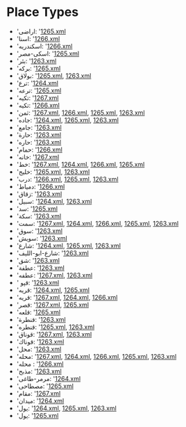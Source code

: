 # Place Types
 * 'اراضى: '‎[1265.xml](https://project-cairo-urban-news.github.io/CairoUrbanNews/?name=ottoman/1265.xml&text=%D8%A7%D8%B1%D8%A7%D8%B6%D9%89)
 * 'اسنا: '‎[1266.xml](https://project-cairo-urban-news.github.io/CairoUrbanNews/?name=ottoman/1266.xml&text=%D8%A7%D8%B3%D9%86%D8%A7)
 * 'اسکندریه: '‎[1266.xml](https://project-cairo-urban-news.github.io/CairoUrbanNews/?name=ottoman/1266.xml&text=%D8%A7%D8%B3%DA%A9%D9%86%D8%AF%D8%B1%DB%8C%D9%87)
 * 'اسکی-مصر: '‎[1265.xml](https://project-cairo-urban-news.github.io/CairoUrbanNews/?name=ottoman/1265.xml&text=%D8%A7%D8%B3%DA%A9%DB%8C%20%D9%85%D8%B5%D8%B1)
 * 'بئر: '‎[1263.xml](https://project-cairo-urban-news.github.io/CairoUrbanNews/?name=ottoman/1263.xml&text=%D8%A8%D8%A6%D8%B1)
 * 'بركه: '‎[1265.xml](https://project-cairo-urban-news.github.io/CairoUrbanNews/?name=ottoman/1265.xml&text=%D8%A8%D8%B1%D9%83%D9%87)
 * 'بولاق: '‎[1265.xml](https://project-cairo-urban-news.github.io/CairoUrbanNews/?name=ottoman/1265.xml&text=%D8%A8%D9%88%D9%84%D8%A7%D9%82), [1263.xml](https://project-cairo-urban-news.github.io/CairoUrbanNews/?name=ottoman/1263.xml&text=%D8%A8%D9%88%D9%84%D8%A7%D9%82)
 * 'ترع: '‎[1264.xml](https://project-cairo-urban-news.github.io/CairoUrbanNews/?name=ottoman/1264.xml&text=%D8%AA%D8%B1%D8%B9)
 * 'ترعه: '‎[1265.xml](https://project-cairo-urban-news.github.io/CairoUrbanNews/?name=ottoman/1265.xml&text=%D8%AA%D8%B1%D8%B9%D9%87)
 * 'تكيه: '‎[1267.xml](https://project-cairo-urban-news.github.io/CairoUrbanNews/?name=ottoman/1267.xml&text=%D8%AA%D9%83%D9%8A%D9%87)
 * 'تکیه: '‎[1266.xml](https://project-cairo-urban-news.github.io/CairoUrbanNews/?name=ottoman/1266.xml&text=%D8%AA%DA%A9%DB%8C%D9%87)
 * 'ثمن: '‎[1267.xml](https://project-cairo-urban-news.github.io/CairoUrbanNews/?name=ottoman/1267.xml&text=%D8%AB%D9%85%D9%86), [1266.xml](https://project-cairo-urban-news.github.io/CairoUrbanNews/?name=ottoman/1266.xml&text=%D8%AB%D9%85%D9%86), [1265.xml](https://project-cairo-urban-news.github.io/CairoUrbanNews/?name=ottoman/1265.xml&text=%D8%AB%D9%85%D9%86), [1263.xml](https://project-cairo-urban-news.github.io/CairoUrbanNews/?name=ottoman/1263.xml&text=%D8%AB%D9%85%D9%86)
 * 'جاده: '‎[1264.xml](https://project-cairo-urban-news.github.io/CairoUrbanNews/?name=ottoman/1264.xml&text=%D8%AC%D8%A7%D8%AF%D9%87), [1265.xml](https://project-cairo-urban-news.github.io/CairoUrbanNews/?name=ottoman/1265.xml&text=%D8%AC%D8%A7%D8%AF%D9%87), [1263.xml](https://project-cairo-urban-news.github.io/CairoUrbanNews/?name=ottoman/1263.xml&text=%D8%AC%D8%A7%D8%AF%D9%87)
 * 'جامع: '‎[1263.xml](https://project-cairo-urban-news.github.io/CairoUrbanNews/?name=ottoman/1263.xml&text=%D8%AC%D8%A7%D9%85%D8%B9)
 * 'حارة: '‎[1263.xml](https://project-cairo-urban-news.github.io/CairoUrbanNews/?name=ottoman/1263.xml&text=%D8%AD%D8%A7%D8%B1%D8%A9)
 * 'حاره: '‎[1263.xml](https://project-cairo-urban-news.github.io/CairoUrbanNews/?name=ottoman/1263.xml&text=%D8%AD%D8%A7%D8%B1%D9%87)
 * 'حمام: '‎[1266.xml](https://project-cairo-urban-news.github.io/CairoUrbanNews/?name=ottoman/1266.xml&text=%D8%AD%D9%85%D8%A7%D9%85)
 * 'خانه: '‎[1267.xml](https://project-cairo-urban-news.github.io/CairoUrbanNews/?name=ottoman/1267.xml&text=%D8%AE%D8%A7%D9%86%D9%87)
 * 'خط: '‎[1267.xml](https://project-cairo-urban-news.github.io/CairoUrbanNews/?name=ottoman/1267.xml&text=%D8%AE%D8%B7), [1264.xml](https://project-cairo-urban-news.github.io/CairoUrbanNews/?name=ottoman/1264.xml&text=%D8%AE%D8%B7), [1266.xml](https://project-cairo-urban-news.github.io/CairoUrbanNews/?name=ottoman/1266.xml&text=%D8%AE%D8%B7), [1265.xml](https://project-cairo-urban-news.github.io/CairoUrbanNews/?name=ottoman/1265.xml&text=%D8%AE%D8%B7)
 * 'خليج: '‎[1265.xml](https://project-cairo-urban-news.github.io/CairoUrbanNews/?name=ottoman/1265.xml&text=%D8%AE%D9%84%D9%8A%D8%AC), [1263.xml](https://project-cairo-urban-news.github.io/CairoUrbanNews/?name=ottoman/1263.xml&text=%D8%AE%D9%84%D9%8A%D8%AC)
 * 'درب: '‎[1266.xml](https://project-cairo-urban-news.github.io/CairoUrbanNews/?name=ottoman/1266.xml&text=%D8%AF%D8%B1%D8%A8), [1265.xml](https://project-cairo-urban-news.github.io/CairoUrbanNews/?name=ottoman/1265.xml&text=%D8%AF%D8%B1%D8%A8), [1263.xml](https://project-cairo-urban-news.github.io/CairoUrbanNews/?name=ottoman/1263.xml&text=%D8%AF%D8%B1%D8%A8)
 * 'دمیاط: '‎[1266.xml](https://project-cairo-urban-news.github.io/CairoUrbanNews/?name=ottoman/1266.xml&text=%D8%AF%D9%85%DB%8C%D8%A7%D8%B7)
 * 'زقاق: '‎[1263.xml](https://project-cairo-urban-news.github.io/CairoUrbanNews/?name=ottoman/1263.xml&text=%D8%B2%D9%82%D8%A7%D9%82)
 * 'سبیل: '‎[1264.xml](https://project-cairo-urban-news.github.io/CairoUrbanNews/?name=ottoman/1264.xml&text=%D8%B3%D8%A8%DB%8C%D9%84), [1263.xml](https://project-cairo-urban-news.github.io/CairoUrbanNews/?name=ottoman/1263.xml&text=%D8%B3%D8%A8%DB%8C%D9%84)
 * 'سد: '‎[1265.xml](https://project-cairo-urban-news.github.io/CairoUrbanNews/?name=ottoman/1265.xml&text=%D8%B3%D8%AF)
 * 'سكة: '‎[1263.xml](https://project-cairo-urban-news.github.io/CairoUrbanNews/?name=ottoman/1263.xml&text=%D8%B3%D9%83%D8%A9)
 * 'سمت: '‎[1267.xml](https://project-cairo-urban-news.github.io/CairoUrbanNews/?name=ottoman/1267.xml&text=%D8%B3%D9%85%D8%AA), [1264.xml](https://project-cairo-urban-news.github.io/CairoUrbanNews/?name=ottoman/1264.xml&text=%D8%B3%D9%85%D8%AA), [1266.xml](https://project-cairo-urban-news.github.io/CairoUrbanNews/?name=ottoman/1266.xml&text=%D8%B3%D9%85%D8%AA), [1265.xml](https://project-cairo-urban-news.github.io/CairoUrbanNews/?name=ottoman/1265.xml&text=%D8%B3%D9%85%D8%AA), [1263.xml](https://project-cairo-urban-news.github.io/CairoUrbanNews/?name=ottoman/1263.xml&text=%D8%B3%D9%85%D8%AA)
 * 'سوق: '‎[1263.xml](https://project-cairo-urban-news.github.io/CairoUrbanNews/?name=ottoman/1263.xml&text=%D8%B3%D9%88%D9%82)
 * 'سويش: '‎[1263.xml](https://project-cairo-urban-news.github.io/CairoUrbanNews/?name=ottoman/1263.xml&text=%D8%B3%D9%88%D9%8A%D8%B4)
 * 'شارع: '‎[1264.xml](https://project-cairo-urban-news.github.io/CairoUrbanNews/?name=ottoman/1264.xml&text=%D8%B4%D8%A7%D8%B1%D8%B9), [1265.xml](https://project-cairo-urban-news.github.io/CairoUrbanNews/?name=ottoman/1265.xml&text=%D8%B4%D8%A7%D8%B1%D8%B9), [1263.xml](https://project-cairo-urban-news.github.io/CairoUrbanNews/?name=ottoman/1263.xml&text=%D8%B4%D8%A7%D8%B1%D8%B9)
 * 'شارع-ابو-الليف: '‎[1263.xml](https://project-cairo-urban-news.github.io/CairoUrbanNews/?name=ottoman/1263.xml&text=%D8%B4%D8%A7%D8%B1%D8%B9%20%D8%A7%D8%A8%D9%88%20%D8%A7%D9%84%D9%84%D9%8A%D9%81)
 * 'شق: '‎[1263.xml](https://project-cairo-urban-news.github.io/CairoUrbanNews/?name=ottoman/1263.xml&text=%D8%B4%D9%82)
 * 'عطفة: '‎[1263.xml](https://project-cairo-urban-news.github.io/CairoUrbanNews/?name=ottoman/1263.xml&text=%D8%B9%D8%B7%D9%81%D8%A9)
 * 'عطفه: '‎[1267.xml](https://project-cairo-urban-news.github.io/CairoUrbanNews/?name=ottoman/1267.xml&text=%D8%B9%D8%B7%D9%81%D9%87), [1263.xml](https://project-cairo-urban-news.github.io/CairoUrbanNews/?name=ottoman/1263.xml&text=%D8%B9%D8%B7%D9%81%D9%87)
 * ' قپو: '‎[1263.xml](https://project-cairo-urban-news.github.io/CairoUrbanNews/?name=ottoman/1263.xml&text=%20%D9%82%D9%BE%D9%88)
 * 'قريه: '‎[1264.xml](https://project-cairo-urban-news.github.io/CairoUrbanNews/?name=ottoman/1264.xml&text=%D9%82%D8%B1%D9%8A%D9%87), [1265.xml](https://project-cairo-urban-news.github.io/CairoUrbanNews/?name=ottoman/1265.xml&text=%D9%82%D8%B1%D9%8A%D9%87)
 * 'قریه: '‎[1267.xml](https://project-cairo-urban-news.github.io/CairoUrbanNews/?name=ottoman/1267.xml&text=%D9%82%D8%B1%DB%8C%D9%87), [1264.xml](https://project-cairo-urban-news.github.io/CairoUrbanNews/?name=ottoman/1264.xml&text=%D9%82%D8%B1%DB%8C%D9%87), [1266.xml](https://project-cairo-urban-news.github.io/CairoUrbanNews/?name=ottoman/1266.xml&text=%D9%82%D8%B1%DB%8C%D9%87)
 * 'قصر: '‎[1267.xml](https://project-cairo-urban-news.github.io/CairoUrbanNews/?name=ottoman/1267.xml&text=%D9%82%D8%B5%D8%B1), [1265.xml](https://project-cairo-urban-news.github.io/CairoUrbanNews/?name=ottoman/1265.xml&text=%D9%82%D8%B5%D8%B1)
 * 'قلعه: '‎[1265.xml](https://project-cairo-urban-news.github.io/CairoUrbanNews/?name=ottoman/1265.xml&text=%D9%82%D9%84%D8%B9%D9%87)
 * 'قنطرة: '‎[1263.xml](https://project-cairo-urban-news.github.io/CairoUrbanNews/?name=ottoman/1263.xml&text=%D9%82%D9%86%D8%B7%D8%B1%D8%A9)
 * 'قنطره: '‎[1265.xml](https://project-cairo-urban-news.github.io/CairoUrbanNews/?name=ottoman/1265.xml&text=%D9%82%D9%86%D8%B7%D8%B1%D9%87), [1263.xml](https://project-cairo-urban-news.github.io/CairoUrbanNews/?name=ottoman/1263.xml&text=%D9%82%D9%86%D8%B7%D8%B1%D9%87)
 * 'قوناق: '‎[1267.xml](https://project-cairo-urban-news.github.io/CairoUrbanNews/?name=ottoman/1267.xml&text=%D9%82%D9%88%D9%86%D8%A7%D9%82), [1263.xml](https://project-cairo-urban-news.github.io/CairoUrbanNews/?name=ottoman/1263.xml&text=%D9%82%D9%88%D9%86%D8%A7%D9%82)
 * 'قوناك: '‎[1263.xml](https://project-cairo-urban-news.github.io/CairoUrbanNews/?name=ottoman/1263.xml&text=%D9%82%D9%88%D9%86%D8%A7%D9%83)
 * 'محل: '‎[1263.xml](https://project-cairo-urban-news.github.io/CairoUrbanNews/?name=ottoman/1263.xml&text=%D9%85%D8%AD%D9%84)
 * 'محله: '‎[1267.xml](https://project-cairo-urban-news.github.io/CairoUrbanNews/?name=ottoman/1267.xml&text=%D9%85%D8%AD%D9%84%D9%87), [1264.xml](https://project-cairo-urban-news.github.io/CairoUrbanNews/?name=ottoman/1264.xml&text=%D9%85%D8%AD%D9%84%D9%87), [1266.xml](https://project-cairo-urban-news.github.io/CairoUrbanNews/?name=ottoman/1266.xml&text=%D9%85%D8%AD%D9%84%D9%87), [1265.xml](https://project-cairo-urban-news.github.io/CairoUrbanNews/?name=ottoman/1265.xml&text=%D9%85%D8%AD%D9%84%D9%87), [1263.xml](https://project-cairo-urban-news.github.io/CairoUrbanNews/?name=ottoman/1263.xml&text=%D9%85%D8%AD%D9%84%D9%87)
 * 'محله : '‎[1266.xml](https://project-cairo-urban-news.github.io/CairoUrbanNews/?name=ottoman/1266.xml&text=%D9%85%D8%AD%D9%84%D9%87%20)
 * 'مذبح: '‎[1263.xml](https://project-cairo-urban-news.github.io/CairoUrbanNews/?name=ottoman/1263.xml&text=%D9%85%D8%B0%D8%A8%D8%AD)
 * 'مرمر-طاغى: '‎[1264.xml](https://project-cairo-urban-news.github.io/CairoUrbanNews/?name=ottoman/1264.xml&text=%D9%85%D8%B1%D9%85%D8%B1%20%D8%B7%D8%A7%D8%BA%D9%89)
 * 'مصطاحی: '‎[1265.xml](https://project-cairo-urban-news.github.io/CairoUrbanNews/?name=ottoman/1265.xml&text=%D9%85%D8%B5%D8%B7%D8%A7%D8%AD%DB%8C)
 * 'مقام: '‎[1267.xml](https://project-cairo-urban-news.github.io/CairoUrbanNews/?name=ottoman/1267.xml&text=%D9%85%D9%82%D8%A7%D9%85)
 * 'میدان: '‎[1264.xml](https://project-cairo-urban-news.github.io/CairoUrbanNews/?name=ottoman/1264.xml&text=%D9%85%DB%8C%D8%AF%D8%A7%D9%86)
 * 'يول: '‎[1264.xml](https://project-cairo-urban-news.github.io/CairoUrbanNews/?name=ottoman/1264.xml&text=%D9%8A%D9%88%D9%84), [1265.xml](https://project-cairo-urban-news.github.io/CairoUrbanNews/?name=ottoman/1265.xml&text=%D9%8A%D9%88%D9%84), [1263.xml](https://project-cairo-urban-news.github.io/CairoUrbanNews/?name=ottoman/1263.xml&text=%D9%8A%D9%88%D9%84)
 * 'یول: '‎[1265.xml](https://project-cairo-urban-news.github.io/CairoUrbanNews/?name=ottoman/1265.xml&text=%DB%8C%D9%88%D9%84)
